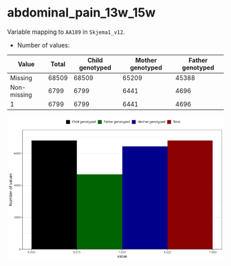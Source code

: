 # abdominal_pain_13w_15w
Variable mapping to `AA189` in `Skjema1_v12`.
- Number of values:

| Value | Total | Child genotyped | Mother genotyped | Father genotyped |
| ----- | ----- | --------------- | ---------------- | ---------------- |
| Missing | 68509 | 68509 | 65209 | 45388 |
| Non-missing | 6799 | 6799 | 6441 | 4696 |
| 1 | 6799 | 6799 | 6441 | 4696 |



![](abdominal_pain_13w_15w_n.png)



